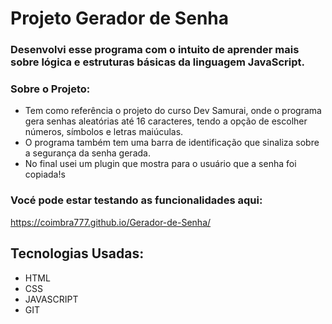 # Projeto Gerador de Senha

### Desenvolvi esse programa com o intuito de aprender mais sobre lógica e estruturas básicas da linguagem JavaScript.

### Sobre o Projeto:
- Tem como referência o projeto do curso Dev Samurai, onde o programa gera senhas aleatórias até 16 caracteres, tendo a opção de escolher números, símbolos e letras maiúculas.
- O programa também tem uma barra de identificação que sinaliza sobre a segurança da senha gerada.
- No final usei um plugin que mostra para o usuário que a senha foi copiada!s


### Vocé pode estar testando as funcionalidades aqui:
https://coimbra777.github.io/Gerador-de-Senha/

## Tecnologias Usadas:
- HTML
- CSS
- JAVASCRIPT
- GIT


